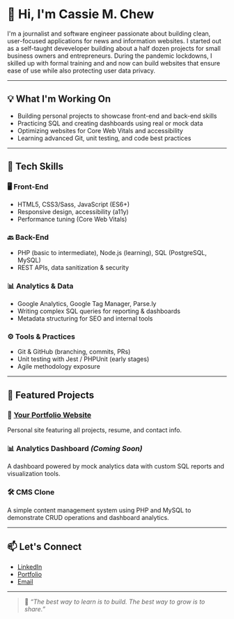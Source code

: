 # 👋 Hi, I'm Cassie M. Chew

I'm a journalist and software engineer passionate about building clean, user-focused applications for news and information websites. I started out as a self-taught deveveloper building about a half dozen projects for small business owners and entrepreneurs. During the pandemic lockdowns, I skilled up with formal training and and now can build websites that ensure ease of use while also protecting user data privacy. 

---

## 💡 What I'm Working On

- Building personal projects to showcase front-end and back-end skills
- Practicing SQL and creating dashboards using real or mock data
- Optimizing websites for Core Web Vitals and accessibility
- Learning advanced Git, unit testing, and code best practices

---

## 🔧 Tech Skills

### 🖥 Front-End
- HTML5, CSS3/Sass, JavaScript (ES6+)
- Responsive design, accessibility (a11y)
- Performance tuning (Core Web Vitals)

### 🔙 Back-End
- PHP (basic to intermediate), Node.js (learning), SQL (PostgreSQL, MySQL)
- REST APIs, data sanitization & security

### 📊 Analytics & Data
- Google Analytics, Google Tag Manager, Parse.ly
- Writing complex SQL queries for reporting & dashboards
- Metadata structuring for SEO and internal tools

### ⚙ Tools & Practices
- Git & GitHub (branching, commits, PRs)
- Unit testing with Jest / PHPUnit (early stages)
- Agile methodology exposure

---

## 📁 Featured Projects

### 📝 [Your Portfolio Website](https://your-portfolio-link.com)
Personal site featuring all projects, resume, and contact info.

### 📊 Analytics Dashboard *(Coming Soon)*
A dashboard powered by mock analytics data with custom SQL reports and visualization tools.

### 🛠 CMS Clone
A simple content management system using PHP and MySQL to demonstrate CRUD operations and dashboard analytics.

---

## 📫 Let's Connect

- [LinkedIn](https://www.linkedin.com/in/cassiemchew/)
- [Portfolio](https://your-portfolio-link.com)
- [Email](mailto:write_on@hotmail.com)

---

> 💬 *“The best way to learn is to build. The best way to grow is to share.”*


<!--
**cmchew/cmchew** is a ✨ _special_ ✨ repository because its `README.md` (this file) appears on your GitHub profile.

Here are some ideas to get you started:

- 🔭 I’m currently working on ...
- 🌱 I’m currently learning ...
- 👯 I’m looking to collaborate on ...
- 🤔 I’m looking for help with ...
- 💬 Ask me about ...
- 📫 How to reach me: ...
- 😄 Pronouns: ...
- ⚡ Fun fact: ...
-->
